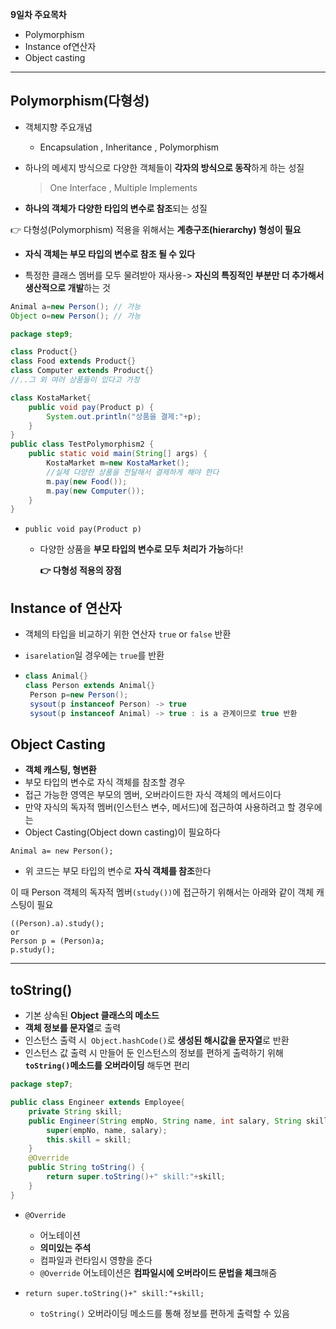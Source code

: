 **9일차 주요목차**

- Polymorphism
- Instance of연산자
- Object casting



--------



## Polymorphism(다형성)

- 객체지향 주요개념

  - Encapsulation , Inheritance , Polymorphism

- 하나의 메세지 방식으로 다양한 객체들이 **각자의 방식으로 동작**하게 하는 성질 

  > One Interface , Multiple Implements 

- **하나의 객체가 다양한 타입의 변수로 참조**되는 성질

:point_right: 다형성(Polymorphism) 적용을 위해서는 **계층구조(hierarchy) 형성이 필요**

- **자식 객체는 부모 타입의 변수로 참조 될 수 있다** 

- 특정한 클래스 멤버를 모두 물려받아 재사용-> **자신의 특징적인 부분만 더 추가해서 생산적으로 개발**하는 것

```java
Animal a=new Person(); // 가능 
Object o=new Person(); // 가능
```



```java
package step9;

class Product{}
class Food extends Product{}
class Computer extends Product{}
//..그 외 여러 상품들이 있다고 가정 

class KostaMarket{
	public void pay(Product p) {
		System.out.println("상품을 결제:"+p);
	}
}
public class TestPolymorphism2 {
	public static void main(String[] args) {
		KostaMarket m=new KostaMarket();
		//실제 다양한 상품을 전달해서 결제하게 해야 한다 
		m.pay(new Food());
		m.pay(new Computer());
	}
}

```

- ``public void pay(Product p)``

  - 다양한 상품을 **부모 타입의 변수로 모두 처리가 가능**하다! 

    **:point_right: 다형성 적용의 장점** 



## Instance of 연산자

- 객체의 타입을 비교하기 위한 연산자 ``true`` or ``false`` 반환

- ``isarelation``일 경우에는 ``true``를 반환

- ```java
  class Animal{}
  class Person extends Animal{}
   Person p=new Person();
   sysout(p instanceof Person) -> true 
   sysout(p instanceof Animal) -> true : is a 관계이므로 true 반환  
  ```



## Object Casting

- **객체 캐스팅, 형변환**
- 부모 타입의 변수로 자식 객체를 참조할 경우
- 접근 가능한 영역은 부모의 멤버, 오버라이드한 자식 객체의 메서드이다
- 만약 자식의 독자적 멤버(인스턴스 변수, 메서드)에 접근하여 사용하려고 할 경우에는
- Object Casting(Object down casting)이 필요하다

```
Animal a= new Person();
```

- 위 코드는 부모 타입의 변수로 **자식 객체를 참조**한다

이 때 Person 객체의 독자적 멤버``(study())``에 접근하기 위해서는 아래와 같이 객체 캐스팅이 필요

```
((Person).a).study();
or
Person p = (Person)a;
p.study();
```

---------

## toString()

- 기본 상속된 **Object 클래스의 메소드**
- **객체 정보를 문자열**로 출력
- 인스턴스 출력 시`` Object.hashCode()``로 **생성된 해시값을 문자열**로 반환
- 인스턴스 값 출력 시 만들어 둔 인스턴스의 정보를 편하게 출력하기 위해 **``toString()``메소드를 오버라이딩** 해두면 편리

```java
package step7;

public class Engineer extends Employee{
	private String skill;
	public Engineer(String empNo, String name, int salary, String skill) {
		super(empNo, name, salary);
		this.skill = skill;
	}
	@Override
	public String toString() {		
		return super.toString()+" skill:"+skill;
	}
}

```

- ``@Override``
  - 어노테이션
  - **의미있는 주석** 
  - 컴파일과 런타임시 영향을 준다 
  - ``@Override`` 어노테이션은 **컴파일시에 오버라이드 문법을 체크**해줌

- ``return super.toString()+" skill:"+skill;``
  - ``toString()`` 오버라이딩 메소드를 통해 정보를 편하게 출력할 수 있음
